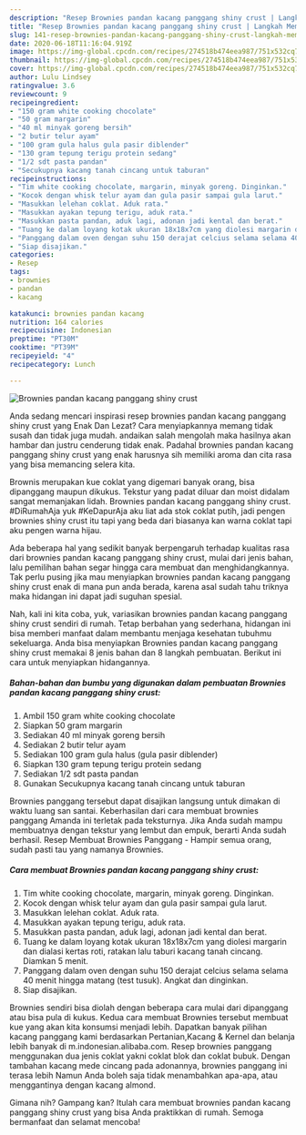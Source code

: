 ```yaml
---
description: "Resep Brownies pandan kacang panggang shiny crust | Langkah Membuat Brownies pandan kacang panggang shiny crust Yang Enak Dan Lezat"
title: "Resep Brownies pandan kacang panggang shiny crust | Langkah Membuat Brownies pandan kacang panggang shiny crust Yang Enak Dan Lezat"
slug: 141-resep-brownies-pandan-kacang-panggang-shiny-crust-langkah-membuat-brownies-pandan-kacang-panggang-shiny-crust-yang-enak-dan-lezat
date: 2020-06-18T11:16:04.919Z
image: https://img-global.cpcdn.com/recipes/274518b474eea987/751x532cq70/brownies-pandan-kacang-panggang-shiny-crust-foto-resep-utama.jpg
thumbnail: https://img-global.cpcdn.com/recipes/274518b474eea987/751x532cq70/brownies-pandan-kacang-panggang-shiny-crust-foto-resep-utama.jpg
cover: https://img-global.cpcdn.com/recipes/274518b474eea987/751x532cq70/brownies-pandan-kacang-panggang-shiny-crust-foto-resep-utama.jpg
author: Lulu Lindsey
ratingvalue: 3.6
reviewcount: 9
recipeingredient:
- "150 gram white cooking chocolate"
- "50 gram margarin"
- "40 ml minyak goreng bersih"
- "2 butir telur ayam"
- "100 gram gula halus gula pasir diblender"
- "130 gram tepung terigu protein sedang"
- "1/2 sdt pasta pandan"
- "Secukupnya kacang tanah cincang untuk taburan"
recipeinstructions:
- "Tim white cooking chocolate, margarin, minyak goreng. Dinginkan."
- "Kocok dengan whisk telur ayam dan gula pasir sampai gula larut."
- "Masukkan lelehan coklat. Aduk rata."
- "Masukkan ayakan tepung terigu, aduk rata."
- "Masukkan pasta pandan, aduk lagi, adonan jadi kental dan berat."
- "Tuang ke dalam loyang kotak ukuran 18x18x7cm yang diolesi margarin dan dialasi kertas roti, ratakan lalu taburi kacang tanah cincang. Diamkan 5 menit."
- "Panggang dalam oven dengan suhu 150 derajat celcius selama selama 40 menit hingga matang (test tusuk). Angkat dan dinginkan."
- "Siap disajikan."
categories:
- Resep
tags:
- brownies
- pandan
- kacang

katakunci: brownies pandan kacang 
nutrition: 164 calories
recipecuisine: Indonesian
preptime: "PT30M"
cooktime: "PT39M"
recipeyield: "4"
recipecategory: Lunch

---
```



![Brownies pandan kacang panggang shiny crust](https://img-global.cpcdn.com/recipes/274518b474eea987/751x532cq70/brownies-pandan-kacang-panggang-shiny-crust-foto-resep-utama.jpg)

Anda sedang mencari inspirasi resep brownies pandan kacang panggang shiny crust yang Enak Dan Lezat? Cara menyiapkannya memang tidak susah dan tidak juga mudah. andaikan salah mengolah maka hasilnya akan hambar dan justru cenderung tidak enak. Padahal brownies pandan kacang panggang shiny crust yang enak harusnya sih memiliki aroma dan cita rasa yang bisa memancing selera kita.

Brownis merupakan kue coklat yang digemari banyak orang, bisa dipanggang maupun dikukus. Tekstur yang padat diluar dan moist didalam sangat memanjakan lidah. Brownies pandan kacang panggang shiny crust. #DiRumahAja yuk #KeDapurAja aku liat ada stok coklat putih, jadi pengen brownies shiny crust itu tapi yang beda dari biasanya kan warna coklat tapi aku pengen warna hijau.

Ada beberapa hal yang sedikit banyak berpengaruh terhadap kualitas rasa dari brownies pandan kacang panggang shiny crust, mulai dari jenis bahan, lalu pemilihan bahan segar hingga cara membuat dan menghidangkannya. Tak perlu pusing jika mau menyiapkan brownies pandan kacang panggang shiny crust enak di mana pun anda berada, karena asal sudah tahu triknya maka hidangan ini dapat jadi suguhan spesial.


Nah, kali ini kita coba, yuk, variasikan brownies pandan kacang panggang shiny crust sendiri di rumah. Tetap berbahan yang sederhana, hidangan ini bisa memberi manfaat dalam membantu menjaga kesehatan tubuhmu sekeluarga. Anda bisa menyiapkan Brownies pandan kacang panggang shiny crust memakai 8 jenis bahan dan 8 langkah pembuatan. Berikut ini cara untuk menyiapkan hidangannya.

<!--inarticleads1-->

##### Bahan-bahan dan bumbu yang digunakan dalam pembuatan Brownies pandan kacang panggang shiny crust:

1. Ambil 150 gram white cooking chocolate
1. Siapkan 50 gram margarin
1. Sediakan 40 ml minyak goreng bersih
1. Sediakan 2 butir telur ayam
1. Sediakan 100 gram gula halus (gula pasir diblender)
1. Siapkan 130 gram tepung terigu protein sedang
1. Sediakan 1/2 sdt pasta pandan
1. Gunakan Secukupnya kacang tanah cincang untuk taburan


Brownies panggang tersebut dapat disajikan langsung untuk dimakan di waktu luang san santai. Keberhasilan dari cara membuat brownies panggang Amanda ini terletak pada teksturnya. Jika Anda sudah mampu membuatnya dengan tekstur yang lembut dan empuk, berarti Anda sudah berhasil. Resep Membuat Brownies Panggang - Hampir semua orang, sudah pasti tau yang namanya Brownies. 

<!--inarticleads2-->

##### Cara membuat Brownies pandan kacang panggang shiny crust:

1. Tim white cooking chocolate, margarin, minyak goreng. Dinginkan.
1. Kocok dengan whisk telur ayam dan gula pasir sampai gula larut.
1. Masukkan lelehan coklat. Aduk rata.
1. Masukkan ayakan tepung terigu, aduk rata.
1. Masukkan pasta pandan, aduk lagi, adonan jadi kental dan berat.
1. Tuang ke dalam loyang kotak ukuran 18x18x7cm yang diolesi margarin dan dialasi kertas roti, ratakan lalu taburi kacang tanah cincang. Diamkan 5 menit.
1. Panggang dalam oven dengan suhu 150 derajat celcius selama selama 40 menit hingga matang (test tusuk). Angkat dan dinginkan.
1. Siap disajikan.


Brownies sendiri bisa diolah dengan beberapa cara mulai dari dipanggang atau bisa pula di kukus. Kedua cara membuat Brownies tersebut membuat kue yang akan kita konsumsi menjadi lebih. Dapatkan banyak pilihan kacang panggang kami berdasarkan Pertanian,Kacang &amp; Kernel dan belanja lebih banyak di m.indonesian.alibaba.com. Resep brownies panggang menggunakan dua jenis coklat yakni coklat blok dan coklat bubuk. Dengan tambahan kacang mede cincang pada adonannya, brownies panggang ini terasa lebih Namun Anda boleh saja tidak menambahkan apa-apa, atau menggantinya dengan kacang almond. 

Gimana nih? Gampang kan? Itulah cara membuat brownies pandan kacang panggang shiny crust yang bisa Anda praktikkan di rumah. Semoga bermanfaat dan selamat mencoba!
